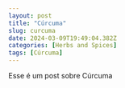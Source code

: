 ```yaml
---
layout: post
title: "Cúrcuma"
slug: curcuma
date: 2024-03-09T19:49:04.382Z
categories: [Herbs and Spices]
tags: [Cúrcuma]
---
```

Esse é um post sobre Cúrcuma